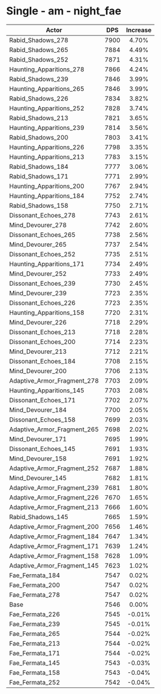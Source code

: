 # Single - am - night_fae
| Actor | DPS | Increase |
|---|:---:|:---:|
|Rabid_Shadows_278|7900|4.70%|
|Rabid_Shadows_265|7884|4.49%|
|Rabid_Shadows_252|7871|4.31%|
|Haunting_Apparitions_278|7866|4.24%|
|Rabid_Shadows_239|7846|3.99%|
|Haunting_Apparitions_265|7846|3.99%|
|Rabid_Shadows_226|7834|3.82%|
|Haunting_Apparitions_252|7828|3.74%|
|Rabid_Shadows_213|7821|3.65%|
|Haunting_Apparitions_239|7814|3.56%|
|Rabid_Shadows_200|7803|3.41%|
|Haunting_Apparitions_226|7798|3.35%|
|Haunting_Apparitions_213|7783|3.15%|
|Rabid_Shadows_184|7777|3.06%|
|Rabid_Shadows_171|7771|2.99%|
|Haunting_Apparitions_200|7767|2.94%|
|Haunting_Apparitions_184|7752|2.74%|
|Rabid_Shadows_158|7750|2.71%|
|Dissonant_Echoes_278|7743|2.61%|
|Mind_Devourer_278|7742|2.60%|
|Dissonant_Echoes_265|7738|2.56%|
|Mind_Devourer_265|7737|2.54%|
|Dissonant_Echoes_252|7735|2.51%|
|Haunting_Apparitions_171|7734|2.49%|
|Mind_Devourer_252|7733|2.49%|
|Dissonant_Echoes_239|7730|2.45%|
|Mind_Devourer_239|7723|2.35%|
|Dissonant_Echoes_226|7723|2.35%|
|Haunting_Apparitions_158|7720|2.31%|
|Mind_Devourer_226|7718|2.29%|
|Dissonant_Echoes_213|7718|2.28%|
|Dissonant_Echoes_200|7714|2.23%|
|Mind_Devourer_213|7712|2.21%|
|Dissonant_Echoes_184|7708|2.15%|
|Mind_Devourer_200|7706|2.13%|
|Adaptive_Armor_Fragment_278|7703|2.09%|
|Haunting_Apparitions_145|7703|2.08%|
|Dissonant_Echoes_171|7702|2.07%|
|Mind_Devourer_184|7700|2.05%|
|Dissonant_Echoes_158|7699|2.03%|
|Adaptive_Armor_Fragment_265|7698|2.02%|
|Mind_Devourer_171|7695|1.99%|
|Dissonant_Echoes_145|7691|1.93%|
|Mind_Devourer_158|7691|1.92%|
|Adaptive_Armor_Fragment_252|7687|1.88%|
|Mind_Devourer_145|7682|1.81%|
|Adaptive_Armor_Fragment_239|7681|1.80%|
|Adaptive_Armor_Fragment_226|7670|1.65%|
|Adaptive_Armor_Fragment_213|7666|1.60%|
|Rabid_Shadows_145|7665|1.59%|
|Adaptive_Armor_Fragment_200|7656|1.46%|
|Adaptive_Armor_Fragment_184|7647|1.34%|
|Adaptive_Armor_Fragment_171|7639|1.24%|
|Adaptive_Armor_Fragment_158|7628|1.09%|
|Adaptive_Armor_Fragment_145|7623|1.02%|
|Fae_Fermata_184|7547|0.02%|
|Fae_Fermata_200|7547|0.02%|
|Fae_Fermata_278|7547|0.02%|
|Base|7546|0.00%|
|Fae_Fermata_226|7545|-0.01%|
|Fae_Fermata_239|7545|-0.01%|
|Fae_Fermata_265|7544|-0.02%|
|Fae_Fermata_213|7544|-0.02%|
|Fae_Fermata_171|7544|-0.02%|
|Fae_Fermata_145|7543|-0.03%|
|Fae_Fermata_158|7543|-0.04%|
|Fae_Fermata_252|7542|-0.04%|
